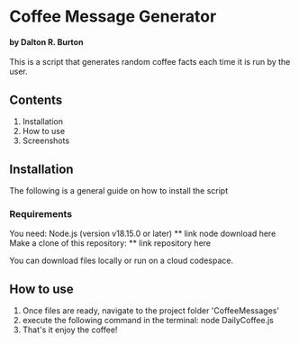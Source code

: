# Coffee Message Generator
#### by Dalton R. Burton
This is a script that generates random coffee facts each time it is run by the user.

## Contents
1. Installation
2. How to use
3. Screenshots

## Installation
The following is a general guide on how to install the script

### Requirements
You need:
Node.js (version v18.15.0 or later)
** link node download here
Make a clone of this repository:
** link repository here

You can download files locally or run on a cloud codespace.

## How to use
1. Once files are ready, navigate to the project folder 'CoffeeMessages'
2. execute the following command in the terminal:
    node DailyCoffee.js
3. That's it enjoy the coffee!